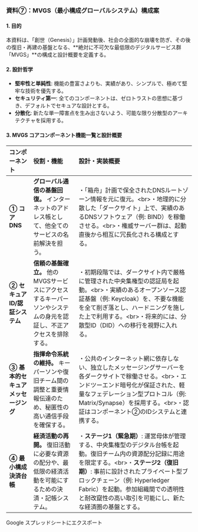 ### **資料⑦：MVGS（最小構成グローバルシステム）構成案**

#### **1. 目的**

本資料は、「創世（Genesis）」計画発動後、社会の全面的な崩壊を防ぎ、その後の復旧・再建の基盤となる、**絶対に不可欠な最低限のデジタルサービス群「MVGS」**の構成と設計概要を定義する。

#### **2. 設計哲学**

- **堅牢性と単純性**: 機能の豊富さよりも、実績があり、シンプルで、極めて堅牢な技術を優先する。
- **セキュリティ第一**: 全てのコンポーネントは、ゼロトラストの思想に基づき、デフォルトでセキュアな設計とする。
- **分散化**: 新たな単一障害点を生み出さないよう、可能な限り分散型のアーキテクチャを採用する。

#### **3. MVGS コアコンポーネント機能一覧と設計概要**

|コンポーネント|役割・機能|設計・実装概要|
|:--|:--|:--|
|**① コアDNS**|**グローバル通信の基盤回復。** インターネットのアドレス帳として、他全てのサービスの名前解決を担う。|・「箱舟」計画で保全されたDNSルートゾーン情報を元に復元。&lt;br>・地理的に分散した「ダークサイト」上で、実績のあるDNSソフトウェア（例: BIND）を稼働させる。&lt;br>・権威サーバー群は、起動直後から相互に冗長化される構成とする。|
|**② セキュアID/認証システム**|**信頼の基盤確立。** 他のMVGSサービスにアクセスするキーパーソンやシステムの身元を認証し、不正アクセスを排除する。|・初期段階では、ダークサイト内で厳格に管理された中央集権型の認証局を起動。&lt;br>・実績のあるオープンソース認証基盤（例: Keycloak）を、不要な機能を全て削ぎ落とし、ハードニングを施した上で利用する。&lt;br>・将来的には、分散型ID（DID）への移行を視野に入れる。|
|**③ 基本的セキュアメッセージング**|**指揮命令系統の維持。** キーパーソンや復旧チーム間の調整と重要情報伝達のため、秘匿性の高い通信手段を確保する。|・公共のインターネット網に依存しない、独立したメッセージングサーバーを各ダークサイトで稼働させる。&lt;br>・エンドツーエンド暗号化が保証された、軽量なフェデレーション型プロトコル（例: Matrix/Synapse）を採用する。&lt;br>・認証はコンポーネント②のIDシステムと連携する。|
|**④ 最小構成決済台帳**|**経済活動の再開。** 復旧活動に必要な資源の配分や、最低限の経済活動を可能にするための決済・記帳システム。|・**ステージ1（緊急期）**: 運営母体が管理する、中央集権型のデジタル台帳を起動。復旧チーム内の資源配分記録に用途を限定する。&lt;br>・**ステージ2（復旧期）**: 事前に設計されたプライベート型ブロックチェーン（例: Hyperledger Fabric）を起動。参加組織間での透明性と耐改竄性の高い取引を可能にし、新たな経済圏の基盤とする。|

Google スプレッドシートにエクスポート